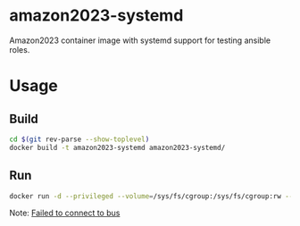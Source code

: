 # amazon2023-systemd

Amazon2023 container image with systemd support for testing ansible roles.

# Usage

## Build
```sh
cd $(git rev-parse --show-toplevel)
docker build -t amazon2023-systemd amazon2023-systemd/
```

## Run
```sh
docker run -d --privileged --volume=/sys/fs/cgroup:/sys/fs/cgroup:rw --cgroupns=host amazon2023-systemd /sbin/init
```
Note: [Failed to connect to bus](https://www.jeffgeerling.com/blog/2022/docker-and-systemd-getting-rid-dreaded-failed-connect-bus-error)
